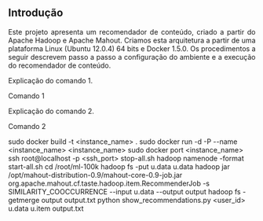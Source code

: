 <h2>Introdução</h2>
<p align="justify">
Este projeto apresenta um recomendador de conteúdo, criado a partir do Apache Hadoop e Apache Mahout. Criamos esta arquitetura a partir de uma plataforma Linux (Ubuntu 12.0.4) 64 bits e Docker 1.5.0. Os  procedimentos a seguir descrevem passo a passo a configuração do ambiente e a execução do recomendador de conteúdo.
</p>
<p align="justify">
Explicação do comando 1.
</p>
<div>
Comando 1
</div>
<p align="justify">
Explicação do comando 2.
</p>
<div>
Comando 2
</div>

sudo docker build -t <instance_name> .
sudo docker run -d -P --name <instance_name> <instance_name>
sudo docker port <instance_name>
ssh root@localhost -p <ssh_port>
stop-all.sh
hadoop namenode -format
start-all.sh
cd /root/ml-100k
hadoop fs -put u.data u.data
hadoop jar /opt/mahout-distribution-0.9/mahout-core-0.9-job.jar org.apache.mahout.cf.taste.hadoop.item.RecommenderJob -s SIMILARITY_COOCCURRENCE --input u.data --output output
hadoop fs -getmerge output output.txt
python show_recommendations.py <user_id> u.data u.item output.txt
